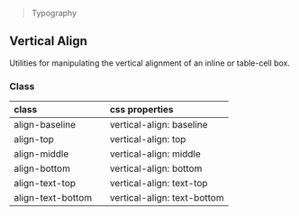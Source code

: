 > Typography

## Vertical Align

Utilities for manipulating the vertical alignment of an inline or table-cell box.

### Class

| class |   | css properties |
|:--|:--|:--|
| align-baseline |  | vertical-align: baseline |
| align-top |  | vertical-align: top |
| align-middle |  | vertical-align: middle |
| align-bottom |  | vertical-align: bottom |
| align-text-top |  | vertical-align: text-top |
| align-text-bottom |  | vertical-align: text-bottom |
